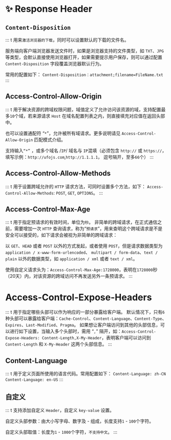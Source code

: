 # ✨ Response Header

## `Content-Disposition`

::: t
用来`激活浏览器的下载`，同时可以设置默认的下载的文件名。

服务端向客户端浏览器发送文件时，如果是浏览器支持的文件类型，如 `TXT`、`JPG` 等类型，会默认直接使用浏览器打开，如果需要提示用户保存，则可以通过配置 `Content-Disposition` 字段覆盖浏览器默认行为。

常用的配置如下：
`Content-Disposition：attachment;filename=FileName.txt`
:::

## Access-Control-Allow-Origin

::: t
用于解决资源的跨域权限问题，域值定义了允许访问该资源的域，支持配置最多`10`个域，若来源请求 `Host` 在域名配置列表之内，则直接填充对应值在返回头部中。

也可以设置通配符 “`*`”，允许被所有域请求。更多说明请见 `Access-Control-Allow-Origin` 匹配模式介绍。

支持输入`“*”` ，或多个域名 /` IP `/ 域名与 `IP`混填（必须包含 `http://` 或 `https://`，填写示例：`http://ufojs.com`,`http://1.1.1.1`， 逗号隔开，至多`66`个）
:::

## Access-Control-Allow-Methods

::: t
用于设置跨域允许的 `HTTP` 请求方法，可同时设置多个方法，如下：
`Access-Control-Allow-Methods`: `POST`, `GET`, `OPTIONS`。
:::

## Access-Control-Max-Age

::: t
用于指定预请求的有效时间，单位为`秒`。
非简单的跨域请求，在正式通信之前，需要增加一次 `HTTP` 查询请求，称为“`预请求`”，用来查明这个跨域请求是不是安全可以接受的，如下请求会被视为非简单的跨域请求：

以 `GET`、`HEAD` 或者 `POST` 以外的方式发起，或者使用 `POST`，但是请求数据类型为 `application / x-www-form-urlencoded`、 `multipart / form-data`、`text / plain` 以外的数据类型，如 `application / xml` 或者 `text / xml`。

使用自定义请求头为：`Access-Control-Max-Age:1728000`，表明在`1728000`秒（20天）内，对该资源的跨域访问不再发送另外一条预请求。
:::

# Access-Control-Expose-Headers

::: t
用于指定哪些头部可以作为响应的一部分暴露给客户端。
默认情况下，只有`6`种头部可以暴露给客户端：`Cache-Control`、`Content-Language`、`Content-Type`、`Expires`、`Last-Modified`、`Pragma`。
如果想让客户端访问到其他的头部信息，可以进行如下设置，当输入多个头部时，需用 “`,`” 隔开，如：`Access-Control-Expose-Headers: Content-Length,X-My-Header`，表明客户端可以访问到 `Content-Length` 和 `X-My-Header` 这两个头部信息。
:::


## Content-Language	

::: t
用于定义页面所使用的语言代码。常用配置如下：
`Content-Language: zh-CN`
`Content-Language: en-US`
:::

## 自定义

::: t
支持添加自定义 `Header`，自定义 `key-value` 设置。

自定义头部参数：由大小写字母、数字及 - 组成，长度支持`1` - `100`个字符。

自定义头部取值：长度为`1` - `1000`个字符，`不支持中文`。
:::